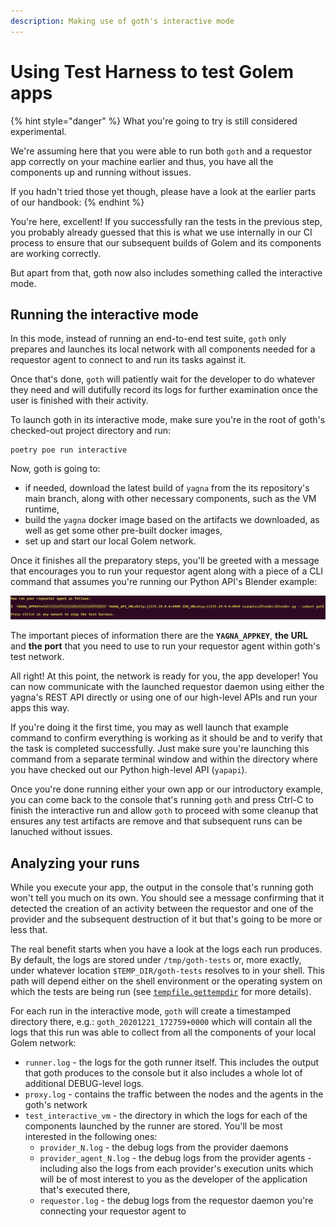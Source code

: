 ```yaml
---
description: Making use of goth's interactive mode
---
```


# Using Test Harness to test Golem apps

{% hint style="danger" %}
What you're going to try is still considered experimental.

We're assuming here that you were able to run both `goth` and a requestor app correctly on your machine earlier and thus, you have all the components up and running without issues.

If you hadn't tried those yet though, please have a look at the earlier parts of our handbook:
{% endhint %}

You're here, excellent! If you successfully ran the tests in the previous step, you probably already guessed that this is what we use internally in our CI process to ensure that our subsequent builds of Golem and its components are working correctly.

But apart from that, goth now also includes something called the interactive mode.

## Running the interactive mode

In this mode, instead of running an end-to-end test suite, `goth` only prepares and launches its local network with all components needed for a requestor agent to connect to and run its tasks against it.

Once that's done, `goth` will patiently wait for the developer to do whatever they need and will dutifully record its logs for further examination once the user is finished with their activity.

To launch goth in its interactive mode, make sure you're in the root of goth's checked-out project directory and run:

```
poetry poe run interactive
```

Now, goth is going to:

* if needed, download the latest build of `yagna` from the its repository's main branch, along with other necessary components, such as the VM runtime,
* build the `yagna` docker image based on the artifacts we downloaded, as well as get some other pre-built docker images,
* set up and start our local Golem network.

Once it finishes all the preparatory steps, you'll be greeted with a message that encourages you to run your requestor agent along with a piece of a CLI command that assumes you're running our Python API's Blender example:

![](../../.gitbook/assets/goth-interactive-mode-prompt.png)

The important pieces of information there are the **`YAGNA_APPKEY`**, **the URL** and **the port** that you need to use to run your requestor agent within goth's test network.

All right! At this point, the network is ready for you, the app developer! You can now communicate with the launched requestor daemon using either the yagna's REST API directly or using one of our high-level APIs and run your apps this way.

If you're doing it the first time, you may as well launch that example command to confirm everything is working as it should be and to verify that the task is completed successfully. Just make sure you're launching this command from a separate terminal window and within the directory where you have checked out our Python high-level API (`yapapi`).

Once you're done running either your own app or our introductory example, you can come back to the console that's running `goth` and press Ctrl-C to finish the interactive run and allow `goth` to proceed with some cleanup that ensures any test artifacts are remove and that subsequent runs can be lanuched without issues.

## Analyzing your runs

While you execute your app, the output in the console that's running goth won't tell you much on its own. You should see a message confirming that it detected the creation of an activity between the requestor and one of the provider and the subsequent destruction of it but that's going to be more or less that.

The real benefit starts when you have a look at the logs each run produces. By default, the logs are stored under `/tmp/goth-tests` or, more exactly, under whatever location `$TEMP_DIR/goth-tests` resolves to in your shell. This path will depend either on the shell environment or the operating system on which the tests are being run (see [`tempfile.gettempdir`](https://docs.python.org/3/library/tempfile.html) for more details).

For each run in the interactive mode, `goth` will create a timestamped directory there, e.g.: `goth_20201221_172759+0000` which will contain all the logs that this run was able to collect from all the components of your local Golem network:

* `runner.log` - the logs for the goth runner itself. This includes the output that goth produces to the console but it also includes a whole lot of additional DEBUG-level logs.
* `proxy.log` - contains the traffic between the nodes and the agents in the goth's network
* `test_interactive_vm` - the directory in which the logs for each of the components launched by the runner are stored. You'll be most interested in the following ones:
  * `provider_N.log` - the debug logs from the provider daemons
  * `provider_agent_N.log` - the debug logs from the provider agents - including also the logs from each provider's execution units which will be of most interest to you as the developer of the application that's executed there,
  * `requestor.log` - the debug logs from the requestor daemon you're connecting your requestor agent to
